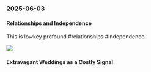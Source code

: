 ### 2025-06-03
#### Relationships and Independence
This is lowkey profound #relationships #independence

![](https://x.com/AmandaAskell/status/1929283353875980792)

#### Extravagant Weddings as a Costly Signal


